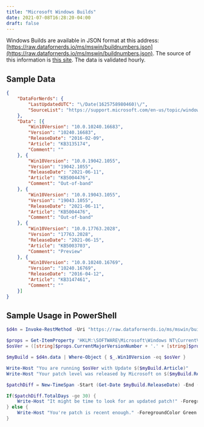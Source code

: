 ```yaml
---
title: "Microsoft Windows Builds"
date: 2021-07-08T16:28:20-04:00
draft: false
---
```


Windows Builds are available in JSON format at this address: [https://raw.datafornerds.io/ms/mswin/buildnumbers.json](https://raw.datafornerds.io/ms/mswin/buildnumbers.json). The source of this information is [this site](https://support.microsoft.com/en-us/topic/windows-10-update-history-1b6aac92-bf01-42b5-b158-f80c6d93eb11).  The data is validated hourly.


## Sample Data
```json
{
	"DataForNerds": {
		"LastUpdatedUTC": "\/Date(1625758980460)\/",
		"SourceList": "https://support.microsoft.com/en-us/topic/windows-10-update-history-1b6aac92-bf01-42b5-b158-f80c6d93eb11"
	},
	"Data": [{
		"Win10Version": "10.0.10240.16683",
		"Version": "10240.16683",
		"ReleaseDate": "2016-02-09",
		"Article": "KB3135174",
		"Comment": ""
	}, {
		"Win10Version": "10.0.19042.1055",
		"Version": "19042.1055",
		"ReleaseDate": "2021-06-11",
		"Article": "KB5004476",
		"Comment": "Out-of-band"
	}, {
		"Win10Version": "10.0.19043.1055",
		"Version": "19043.1055",
		"ReleaseDate": "2021-06-11",
		"Article": "KB5004476",
		"Comment": "Out-of-band"
	}, {
		"Win10Version": "10.0.17763.2028",
		"Version": "17763.2028",
		"ReleaseDate": "2021-06-15",
		"Article": "KB5003703",
		"Comment": "Preview"
	}, {
		"Win10Version": "10.0.10240.16769",
		"Version": "10240.16769",
		"ReleaseDate": "2016-04-12",
		"Article": "KB3147461",
		"Comment": ""
	}]
}
```

## Sample Usage in PowerShell

```powershell
$d4n = Invoke-RestMethod -Uri "https://raw.datafornerds.io/ms/mswin/buildnumbers.json"

$props = Get-ItemProperty 'HKLM:\SOFTWARE\Microsoft\Windows NT\CurrentVersion'
$osVer = ([string]$props.CurrentMajorVersionNumber + '.' + [string]$props.CurrentMinorVersionNumber + '.' + [string]$props.CurrentBuildNumber + '.' + [string]$props.UBR)

$myBuild = $d4n.data | Where-Object { $_.Win10Version -eq $osVer }

Write-Host "You are running $osVer with Update $($myBuild.Article)"
Write-Host "Your patch level was released by Microsoft on $($myBuild.ReleaseDate)"

$patchDiff = New-TimeSpan -Start (Get-Date $myBuild.ReleaseDate) -End (Get-Date)

If($patchDiff.TotalDays -ge 30) {
    Write-Host "It might be time to look for an updated patch!" -ForegroundColor Red
} else {
    Write-Host "You're patch is recent enough." -ForegroundColor Green
}
```